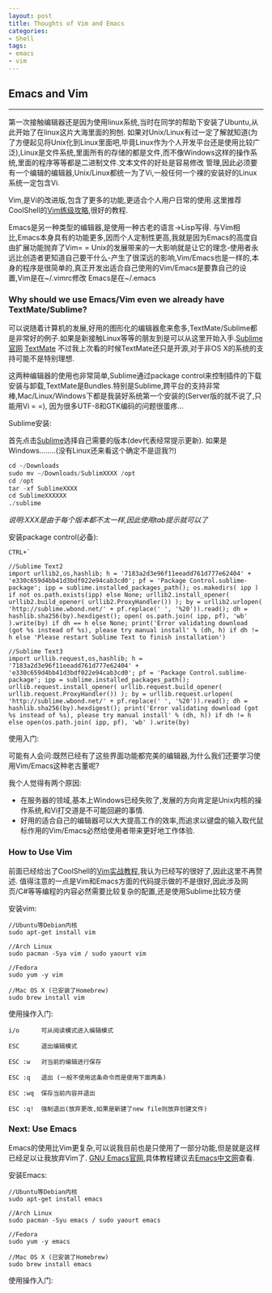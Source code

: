 ```yaml
---
layout: post
title: Thoughts of Vim and Emacs
categories: 
- Shell
tags:
- emacs
- vim
---
```


## Emacs and Vim
 
----

第一次接触编辑器还是因为使用linux系统,当时在同学的帮助下安装了Ubuntu,从此开始了在linux这片大海里面的狗刨. 如果对Unix/Linux有过一定了解就知道(为了方便起见将Unix化到Linux里面吧,毕竟Linux作为个人开发平台还是使用比较广泛),Linux是文件系统,里面所有的存储的都是文件,而不像Windows这样的操作系统,里面的程序等等都是二进制文件.文本文件的好处是容易修改 管理,因此必须要有一个编辑的编辑器,Unix/Linux都统一为了Vi,一般任何一个裸的安装好的Linux系统一定包含Vi.

Vim,是Vi的改进版,包含了更多的功能,更适合个人用户日常的使用.这里推荐CoolShell的[Vim练级攻略](http://coolshell.cn/articles/5426.html),很好的教程.

Emacs是另一种类型的编辑器,是使用一种古老的语言->Lisp写得. 与Vim相比,Emacs本身具有的功能更多,因而个人定制性更高,我就是因为Emacs的高度自由扩展功能抛弃了Vim= =  Unix的发展带来的一大影响就是让它的理念-使用者永远比创造者更知道自己要干什么-产生了很深远的影响,Vim/Emacs也是一样的,本身的程序是很简单的,真正开发出适合自己使用的Vim/Emacs是要靠自己的设置,Vim是在~/.vimrc修改 Emacs是在~/.emacs


### Why should we use Emacs/Vim even we already have TextMate/Sublime?

可以说随着计算机的发展,好用的图形化的编辑器愈来愈多,TextMate/Sublime都是非常好的例子.如果是新接触Linux等等的朋友到是可以从这里开始入手.[Sublime官网](http://www.sublimetext.com/) [TextMate](http://macromates.com/) 不过我上次看的时候TextMate还只是开源,对于非OS X的系统的支持可能不是特别理想. 

这两种编辑器的使用也非常简单,Sublime通过package control来控制插件的下载安装与卸载,TextMate是Bundles.特别是Sublime,跨平台的支持非常棒,Mac/Linux/Windows下都是我装好系统第一个安装的(Server版的就不说了,只能用Vi = =), 因为很多UTF-8和GTK编码的问题很蛋疼...

Sublime安装:

首先点击[Sublime](http://www.sublimetext.com/)选择自己需要的版本(dev代表经常提示更新). 如果是Windows........(没有Linux还来看这个确定不是逗我?!)

```python
cd ~/Downloads
sudo mv ~/Downloads/SublimXXXX /opt
cd /opt
tar -xf SublimeXXXX
cd SublimeXXXXXX 
./sublime
```
*说明:XXX是由于每个版本都不太一样,因此使用tab提示就可以了*

安装package control(必备): 

```code
CTRL+`

//Sublime Text2
import urllib2,os,hashlib; h = '7183a2d3e96f11eeadd761d777e62404' + 'e330c659d4bb41d3bdf022e94cab3cd0'; pf = 'Package Control.sublime-package'; ipp = sublime.installed_packages_path(); os.makedirs( ipp ) if not os.path.exists(ipp) else None; urllib2.install_opener( urllib2.build_opener( urllib2.ProxyHandler()) ); by = urllib2.urlopen( 'http://sublime.wbond.net/' + pf.replace(' ', '%20')).read(); dh = hashlib.sha256(by).hexdigest(); open( os.path.join( ipp, pf), 'wb' ).write(by) if dh == h else None; print('Error validating download (got %s instead of %s), please try manual install' % (dh, h) if dh != h else 'Please restart Sublime Text to finish installation')

//Sublime Text3
import urllib.request,os,hashlib; h = '7183a2d3e96f11eeadd761d777e62404' + 'e330c659d4bb41d3bdf022e94cab3cd0'; pf = 'Package Control.sublime-package'; ipp = sublime.installed_packages_path(); urllib.request.install_opener( urllib.request.build_opener( urllib.request.ProxyHandler()) ); by = urllib.request.urlopen( 'http://sublime.wbond.net/' + pf.replace(' ', '%20')).read(); dh = hashlib.sha256(by).hexdigest(); print('Error validating download (got %s instead of %s), please try manual install' % (dh, h)) if dh != h else open(os.path.join( ipp, pf), 'wb' ).write(by)
```

使用入门:



可能有人会问:既然已经有了这些界面功能都完美的编辑器,为什么我们还要学习使用Vim/Emacs这种老古董呢?

我个人觉得有两个原因:
	
* 在服务器的领域,基本上Windows已经失败了,发展的方向肯定是Unix内核的操作系统,和Vi打交道是不可能回避的事情. 
* 好用的适合自己的编辑器可以大大提高工作的效率,而追求以键盘的输入取代鼠标作用的Vim/Emacs必然给使用者带来更好地工作体验.


### How to Use Vim

前面已经给出了CoolShell的[Vim实战教程](http://coolshell.cn/articles/5426.html),我认为已经写的很好了,因此这里不再赘述. 值得注意的一点是Vim和Emacs方面的代码提示做的不是很好,因此涉及网页/C#等等编程的内容必然需要比较复杂的配置,还是使用Sublime比较方便

安装vim:

```
//Ubuntu等Debian内核
sudo apt-get install vim

//Arch Linux
sudo pacman -Sya vim / sudo yaourt vim 

//Fedora 
sudo yum -y vim

//Mac OS X (已安装了Homebrew)
sudo brew install vim 
```

使用操作入门:

```
i/o      可从阅读模式进入编辑模式
 
ESC      退出编辑模式

ESC :w   对当前的编辑进行保存

ESC :q   退出 (一般不使用这条命令而是使用下面两条)

ESC :wq  保存当前内容并退出

ESC :q!  强制退出(放弃更改,如果是新建了new file则放弃创建文件)
```


### Next: Use Emacs

Emacs的使用比Vim更复杂,可以说我目前也是只使用了一部分功能,但是就是这样已经足以让我放弃Vim了. [GNU Emacs官网](http://www.gnu.org/software/emacs/),具体教程建议去[Emacs中文网](http://emacser.com/)查看.

安装Emacs:

```
//Ubuntu等Debian内核
sudo apt-get install emacs
 
//Arch Linux
sudo pacman -Syu emacs / sudo yaourt emacs
 
//Fedora
sudo yum -y emacs
 
//Mac OS X (已安装了Homebrew)
sudo brew install emacs
```

使用操作入门:

```


```



